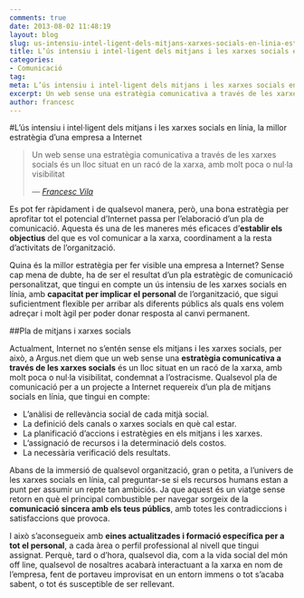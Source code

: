 ```yaml
---
comments: true
date: 2013-08-02 11:48:19
layout: blog
slug: us-intensiu-intel-ligent-dels-mitjans-xarxes-socials-en-linia-estrategia-empresa-internet
title: L’ús intensiu i intel·ligent dels mitjans i les xarxes socials en línia, la millor estratègia d’una empresa a Internet
categories:
- Comunicació
tag:
meta: L’ús intensiu i intel·ligent dels mitjans i les xarxes socials en línia, la millor estratègia d’una empresa a Internet
excerpt: Un web sense una estratègia comunicativa a través de les xarxes socials és un lloc situat en un racó de la xarxa, amb molt poca o nul·la visibilitat
author: francesc
---
```


#L’ús intensiu i intel·ligent dels mitjans i les xarxes socials en línia, la millor estratègia d’una empresa a Internet

<blockquote>
	<p>Un web sense una estratègia comunicativa a través de les xarxes socials és un lloc situat en un racó de la xarxa, amb molt poca o nul·la visibilitat</p>
	<footer>
		&mdash; <cite><a href="{{ page.url }}" title="{{ page.title }}">Francesc Vila</a></cite>
	</footer>
</blockquote>

Es pot fer ràpidament i de qualsevol manera, però, una bona estratègia per aprofitar tot el potencial d’Internet passa per l’elaboració d’un pla de comunicació. Aquesta és una de les maneres més eficaces d’**establir els objectius** del que es vol comunicar a la xarxa, coordinament a la resta d’activitats de l’organització.

Quina és la millor estratègia per fer visible una empresa a Internet? Sense cap mena de dubte, ha de ser el resultat d’un pla estratègic de comunicació personalitzat, que tingui en compte un ús intensiu de les xarxes socials en línia, amb **capacitat per implicar el personal** de l’organització, que sigui suficientment flexible per arribar als diferents públics als quals ens volem adreçar i molt àgil per poder donar resposta al canvi permanent.

##Pla de mitjans i xarxes socials

Actualment, Internet no s’entén sense els mitjans i les xarxes socials, per això, a Argus.net diem que un web sense una **estratègia comunicativa a través de les xarxes socials** és un lloc situat en un racó de la xarxa, amb molt poca o nul·la visibilitat, condemnat a l’ostracisme. Qualsevol pla de comunicació per a un projecte a Internet requereix d’un pla de mitjans socials en línia, que tingui en compte:

- L’anàlisi de rellevància social de cada mitjà social.
- La definició dels canals o xarxes socials en què cal estar.
- La planificació d’accions i estratègies en els mitjans i les xarxes.
- L’assignació de recursos i la determinació dels costos.
- La necessària verificació dels resultats.

Abans de la immersió de qualsevol organització, gran o petita, a l’univers de les xarxes socials en línia, cal preguntar-se si els recursos humans estan a punt per assumir un repte tan ambiciós. Ja que aquest és un viatge sense retorn en què el principal combustible per navegar sorgeix de la **comunicació sincera amb els teus públics**, amb totes les contradiccions i satisfaccions que provoca.

I això s’aconsegueix amb **eines actualitzades i formació específica per a tot el personal**, a cada àrea o perfil professional al nivell que tingui assignat. Perquè, tard o d’hora, qualsevol dia, com a la vida social del món off line, qualsevol de nosaltres acabarà interactuant a la xarxa en nom de l’empresa, fent de portaveu improvisat en un entorn immens o tot s’acaba sabent, o tot és susceptible de ser rellevant.